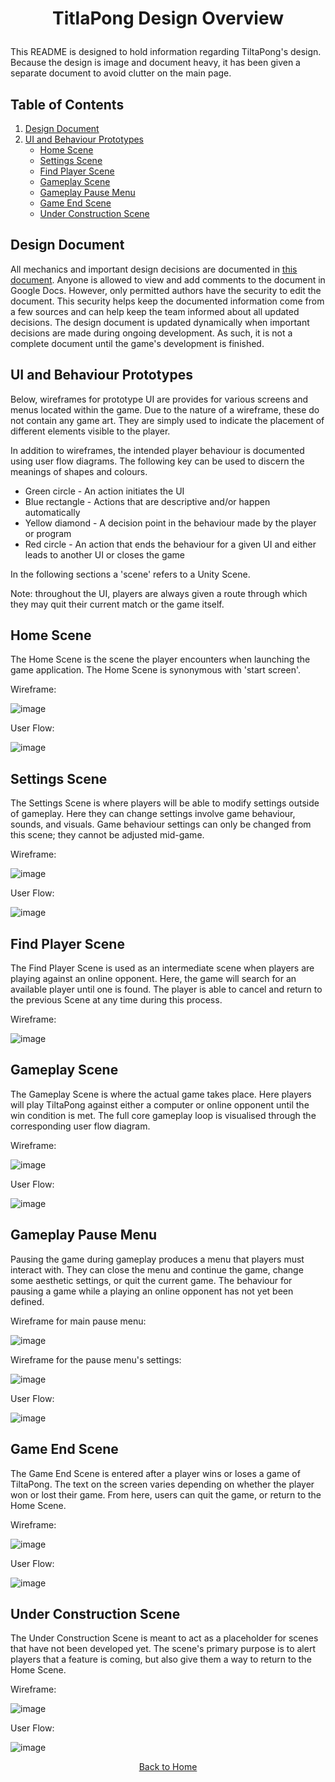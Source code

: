# <p align="center">TitlaPong Design Overview</p>

This README is designed to hold information regarding TiltaPong's design. Because the design is image and document heavy, it has been given a separate document to avoid clutter on the main page.

## Table of Contents

1. [Design Document](#DesignDocument)
1. [UI and Behaviour Prototypes](#UIAndBehaviour)
    - [Home Scene](#HomeScene)
    - [Settings Scene](#SettingsScene)
    - [Find Player Scene](#FindPlayerScene)
    - [Gameplay Scene](#GameplayScene)
    - [Gameplay Pause Menu](#GameplayPauseMenu)
    - [Game End Scene](#GameEndScene)
    - [Under Construction Scene](#UnderConstructionScene)

## <a name="DesignDocument"></a>Design Document

All mechanics and important design decisions are documented in [this document](https://docs.google.com/document/d/1BxIRuREkCNnnhHKFHiHDU0i9Xp5bomv3vNINLLLVrhU/edit?usp=sharing). Anyone is allowed to view and add comments to the document in Google Docs. However, only permitted authors have the security to edit the document. This security helps keep the documented information come from a few sources and can help keep the team informed about all updated decisions. The design document is updated dynamically when important decisions are made during ongoing development. As such, it is not a complete document until the game's development is finished.

## <a name="UIAndBehaviour"></a>UI and Behaviour Prototypes

Below, wireframes for prototype UI are provides for various screens and menus located within the game. Due to the nature of a wireframe, these do not contain any game art. They are simply used to indicate the placement of different elements visible to the player.

In addition to wireframes, the intended player behaviour is documented using user flow diagrams. The following key can be used to discern the meanings of shapes and colours.
- Green circle - An action initiates the UI
- Blue rectangle - Actions that are descriptive and/or happen automatically
- Yellow diamond - A decision point in the behaviour made by the player or program
- Red circle - An action that ends the behaviour for a given UI and either leads to another UI or closes the game

In the following sections a 'scene' refers to a Unity Scene.

Note: throughout the UI, players are always given a route through which they may quit their current match or the game itself.

## <a name="HomeScene"></a> Home Scene

The Home Scene is the scene the player encounters when launching the game application. The Home Scene is synonymous with 'start screen'.

Wireframe:

![image](HomeWireframe.png)

User Flow:

![image](HomeFlow.png)

## <a name="SettingsScene"></a> Settings Scene

The Settings Scene is where players will be able to modify settings outside of gameplay. Here they can change settings involve game behaviour, sounds, and visuals. Game behaviour settings can only be changed from this scene; they cannot be adjusted mid-game.

Wireframe:

![image](SettingsWireframe.png)

User Flow:

![image](SettingsFlow.png)

## <a name="FindPlayerScene"></a> Find Player Scene

The Find Player Scene is used as an intermediate scene when players are playing against an online opponent. Here, the game will search for an available player until one is found. The player is able to cancel and return to the previous Scene at any time during this process.

Wireframe:

![image](FindPlayerWireframe.png)

## <a name="GameplayScene"></a> Gameplay Scene

The Gameplay Scene is where the actual game takes place. Here players will play TiltaPong against either a computer or online opponent until the win condition is met. The full core gameplay loop is visualised through the corresponding user flow diagram.

Wireframe:

![image](GameplayWireframe.png)

User Flow:

![image](GameplayFlow.png)

## <a name="GameplayPauseMenu"></a>Gameplay Pause Menu

Pausing the game during gameplay produces a menu that players must interact with. They can close the menu and continue the game, change some aesthetic settings, or quit the current game. The behaviour for pausing a game while a playing an online opponent has not yet been defined.

Wireframe for main pause menu:

![image](GameplayPauseWireframe.png)

Wireframe for the pause menu's settings:

![image](GameplayPauseSettingsWireframe.png)

User Flow:

![image](GameplayPauseMenuFlow.png)


## <a name="GameEndScene"></a> Game End Scene

The Game End Scene is entered after a player wins or loses a game of TiltaPong. The text on the screen varies depending on whether the player won or lost their game. From here, users can quit the game, or return to the Home Scene.

Wireframe:

![image](GameEndWireframe.png)

User Flow:

![image](GameEndFlow.png)

## <a name="UnderConstructionScene"></a> Under Construction Scene

The Under Construction Scene is meant to act as a placeholder for scenes that have not been developed yet. The scene's primary purpose is to alert players that a feature is coming, but also give them a way to return to the Home Scene.

Wireframe:

![image](UnderConstructionWireframe.png)

User Flow:

![image](UnderConstructionFlow.png)

[<p align="center">Back to Home</p>](../README.md)
